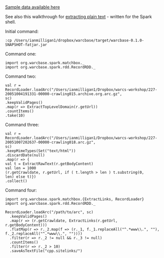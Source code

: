 [Sample data available here](https://github.com/ianmilligan1/WAHR/tree/master/sample-data/arc-warc)

See also this walkthrough for [extracting plain text](https://github.com/lintool/warcbase/wiki/Spark:-Extracting-Domain-Level-Plain-Text) - written for the Spark shell.

Initial command:

```
:cp /Users/ianmilligan1/dropbox/warcbase/target/warcbase-0.1.0-SNAPSHOT-fatjar.jar
```

Command one:

```
import org.warcbase.spark.matchbox._ 
import org.warcbase.spark.rdd.RecordRDD._ 
```

Command two:

```
val r = 
RecordLoader.loadArc("/Users/ianmilligan1/Dropbox/warcs-workshop/227-20051004191331-00000-crawling015.archive.org.arc.gz", 
sc) 
.keepValidPages() 
.map(r => ExtractTopLevelDomain(r.getUrl)) 
.countItems() 
.take(10) 
```

Command three:

```
val r = 
RecordLoader.loadArc("/Users/ianmilligan1/Dropbox/warcs-workshop/227-20051007202637-00000-crawling018.arc.gz",
sc) 
.keepMimeTypes(Set("text/html")) 
.discardDate(null) 
.map(r => { 
val t = ExtractRawText(r.getBodyContent) 
val len = 1000 
(r.getCrawldate, r.getUrl, if ( t.length > len ) t.substring(0, 
len) else t)}) 
.collect() 
```

Command four:

```
import org.warcbase.spark.matchbox.{ExtractLinks, RecordLoader}
import org.warcbase.spark.rdd.RecordRDD._

RecordLoader.loadArc("/path/to/arc", sc)
  .keepValidPages()
  .map(r => (r.getCrawldate, ExtractLinks(r.getUrl, r.getBodyContent)))
  .flatMap(r => r._2.map(f => (r._1, f._1.replaceAll("^.*www\\.", ""), f._2.replaceAll("^.*www\\.", ""))))
  .filter(r => r._2 != null && r._3 != null)
  .countItems()
  .filter(r => r._2 > 10)
  .saveAsTextFile("cpp.sitelinks/")
```